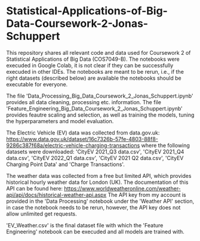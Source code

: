 # Statistical-Applications-of-Big-Data-Coursework-2-Jonas-Schuppert
This repository shares all relevant code and data used for Coursework 2 of Statistical Applications of Big Data (COS7049-B).
The notebooks were execuded in Google Colab, it is not clear if they can be successfully execuded in other IDEs.
The notebooks are meant to be rerun, i.e., if the right datasets (described below) are available the notebooks should be executable for everyone.

The file 'Data_Processing_Big_Data_Coursework_2_Jonas_Schuppert.ipynb' provides all data cleaning, processing etc. information.
The file 'Feature_Engineering_Big_Data_Coursework_2_Jonas_Schuppert.ipynb' provides feautre scaling and selection, as well as training the models, tuning the hyperparameters and model evaluation.

The Electric Vehicle (EV) data was collected from data.gov.uk: https://www.data.gov.uk/dataset/16c7326b-57fe-4803-88f8-9286c387f68a/electric-vehicle-charging-transactions
where the following datasets were downloaded: 'CityEV 2021_Q3 data.csv', 'CityEV 2021_Q4 data.csv', 'CityEV 2022_Q1 data.csv', 'CityEV 2021 Q2 data.csv', 'CityEV Charging Point Data' and 'Charge Transactions'.

The weather data was collected from a free but limited API, which provides historical hourly weather data for London (UK).
The documentation of this API can be found here: https://www.worldweatheronline.com/weather-api/api/docs/historical-weather-api.aspx
The API key from my account is provided in the 'Data Processing' notebook under the 'Weather API' section, in case the notebook needs to be rerun, however, the API key does not allow unlimited get requests.

'EV_Weather.csv' is the final dataset file with which the 'Feature Engineering' notebook can be execuded and all models are trained with.
